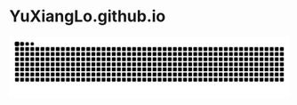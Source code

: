 # YuXiangLo.github.io
![snakey](https://raw.githubusercontent.com/YuXiangLo/YuXiangLo.github.io/output/github-contribution-grid-snake-dark.svg)
